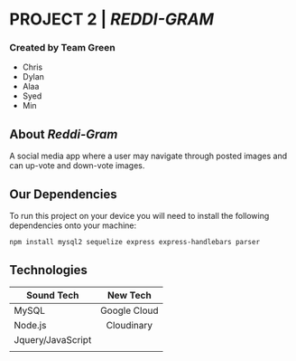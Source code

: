 # **PROJECT 2** | *REDDI-GRAM*

### Created by Team Green
* Chris  
* Dylan
* Alaa
* Syed
* Min

## About *Reddi-Gram*
A social media app where a user may navigate through posted images and can up-vote and down-vote images.

## Our Dependencies
To run this project on your device you will need to install the following dependencies onto your machine:
```
npm install mysql2 sequelize express express-handlebars parser
```

## Technologies

  | Sound Tech        |     New Tech      |
  | ------------------|:-----------------:|
  | MySQL             | Google Cloud      | 
  | Node.js           | Cloudinary        |   
  | Jquery/JavaScript |                   |  
  |                   |                   |
